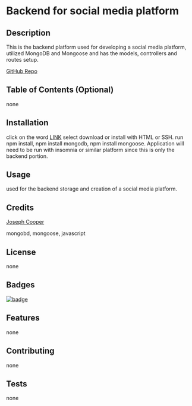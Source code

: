 
  # Backend for social media platform
  
      
      
  ## Description 
      
  This is the backend platform used for developing a social media platform, utilized MongoDB and Mongoose and has the models, controllers and routes setup.
      
  [GitHub Repo](https://github.com/JosephJamesCoop/backend-for-social-networking-platform)
      
      
  ## Table of Contents (Optional)
      
  none
      
      
  ## Installation
      
  click on the word [LINK](https://github.com/JosephJamesCoop/backend-for-social-networking-platform) select download or install with HTML or SSH. run npm install, npm install mongodb, npm install mongoose. Application will need to be run with insomnia or similar platform since this is only the backend portion.
      
      
  ## Usage 
      
  used for the backend storage and creation of a social media platform.
      
      
  ## Credits
      
  [Joseph Cooper](https://github.com/JosephJamesCoop) 
  
  mongobd, mongoose, javascript
      
      
  ## License
      
  none
      
  ## Badges
      
  [![badge](https://img.shields.io/badge/MongoDb-JavaScript-red)]() 
   
   
      
  ## Features
      
  none
      
      
  ## Contributing
      
  none
      
      
  ## Tests
      
  none
      
  